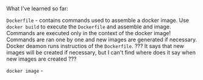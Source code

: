 ### 
What I've learned so far:

`Dockerfile` - contains commands used to assemble a docker image. Use `docker build` to execute the `Dockerfile` and assemble and image. Commands are executed only in the context of the docker image! Commands are ran one by one and new images are generated if necessary. Docker deamon runs instructios of the `Dockerfile`.
??? It says that new images will be created if necessary, but I can't find where does it say when new images are created ???

`docker image` - 
